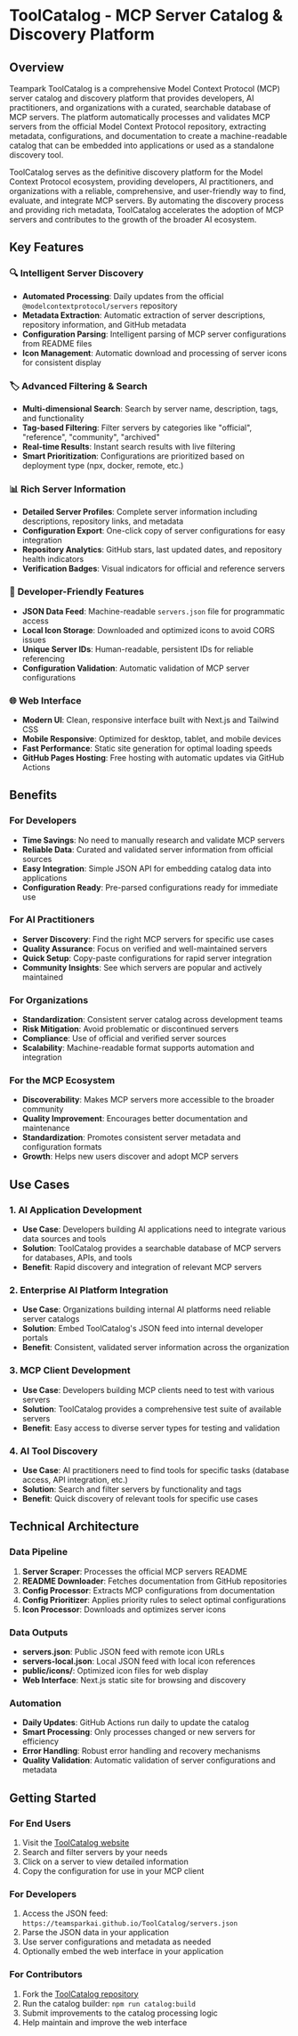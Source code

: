 # ToolCatalog - MCP Server Catalog & Discovery Platform

## Overview

Teampark ToolCatalog is a comprehensive Model Context Protocol (MCP) server catalog and discovery platform that provides developers, AI practitioners, and organizations with a curated, searchable database of MCP servers. The platform automatically processes and validates MCP servers from the official Model Context Protocol repository, extracting metadata, configurations, and documentation to create a machine-readable catalog that can be embedded into applications or used as a standalone discovery tool.

ToolCatalog serves as the definitive discovery platform for the Model Context Protocol ecosystem, providing developers, AI practitioners, and organizations with a reliable, comprehensive, and user-friendly way to find, evaluate, and integrate MCP servers. By automating the discovery process and providing rich metadata, ToolCatalog accelerates the adoption of MCP servers and contributes to the growth of the broader AI ecosystem. 

## Key Features

### 🔍 **Intelligent Server Discovery**
- **Automated Processing**: Daily updates from the official `@modelcontextprotocol/servers` repository
- **Metadata Extraction**: Automatic extraction of server descriptions, repository information, and GitHub metadata
- **Configuration Parsing**: Intelligent parsing of MCP server configurations from README files
- **Icon Management**: Automatic download and processing of server icons for consistent display

### 🏷️ **Advanced Filtering & Search**
- **Multi-dimensional Search**: Search by server name, description, tags, and functionality
- **Tag-based Filtering**: Filter servers by categories like "official", "reference", "community", "archived"
- **Real-time Results**: Instant search results with live filtering
- **Smart Prioritization**: Configurations are prioritized based on deployment type (npx, docker, remote, etc.)

### 📊 **Rich Server Information**
- **Detailed Server Profiles**: Complete server information including descriptions, repository links, and metadata
- **Configuration Export**: One-click copy of server configurations for easy integration
- **Repository Analytics**: GitHub stars, last updated dates, and repository health indicators
- **Verification Badges**: Visual indicators for official and reference servers

### 🔧 **Developer-Friendly Features**
- **JSON Data Feed**: Machine-readable `servers.json` file for programmatic access
- **Local Icon Storage**: Downloaded and optimized icons to avoid CORS issues
- **Unique Server IDs**: Human-readable, persistent IDs for reliable referencing
- **Configuration Validation**: Automatic validation of MCP server configurations

### 🌐 **Web Interface**
- **Modern UI**: Clean, responsive interface built with Next.js and Tailwind CSS
- **Mobile Responsive**: Optimized for desktop, tablet, and mobile devices
- **Fast Performance**: Static site generation for optimal loading speeds
- **GitHub Pages Hosting**: Free hosting with automatic updates via GitHub Actions

## Benefits

### For Developers
- **Time Savings**: No need to manually research and validate MCP servers
- **Reliable Data**: Curated and validated server information from official sources
- **Easy Integration**: Simple JSON API for embedding catalog data into applications
- **Configuration Ready**: Pre-parsed configurations ready for immediate use

### For AI Practitioners
- **Server Discovery**: Find the right MCP servers for specific use cases
- **Quality Assurance**: Focus on verified and well-maintained servers
- **Quick Setup**: Copy-paste configurations for rapid server integration
- **Community Insights**: See which servers are popular and actively maintained

### For Organizations
- **Standardization**: Consistent server catalog across development teams
- **Risk Mitigation**: Avoid problematic or discontinued servers
- **Compliance**: Use of official and verified server sources
- **Scalability**: Machine-readable format supports automation and integration

### For the MCP Ecosystem
- **Discoverability**: Makes MCP servers more accessible to the broader community
- **Quality Improvement**: Encourages better documentation and maintenance
- **Standardization**: Promotes consistent server metadata and configuration formats
- **Growth**: Helps new users discover and adopt MCP servers

## Use Cases

### 1. **AI Application Development**
- **Use Case**: Developers building AI applications need to integrate various data sources and tools
- **Solution**: ToolCatalog provides a searchable database of MCP servers for databases, APIs, and tools
- **Benefit**: Rapid discovery and integration of relevant MCP servers

### 2. **Enterprise AI Platform Integration**
- **Use Case**: Organizations building internal AI platforms need reliable server catalogs
- **Solution**: Embed ToolCatalog's JSON feed into internal developer portals
- **Benefit**: Consistent, validated server information across the organization

### 3. **MCP Client Development**
- **Use Case**: Developers building MCP clients need to test with various servers
- **Solution**: ToolCatalog provides a comprehensive test suite of available servers
- **Benefit**: Easy access to diverse server types for testing and validation

### 4. **AI Tool Discovery**
- **Use Case**: AI practitioners need to find tools for specific tasks (database access, API integration, etc.)
- **Solution**: Search and filter servers by functionality and tags
- **Benefit**: Quick discovery of relevant tools for specific use cases

## Technical Architecture

### Data Pipeline
1. **Server Scraper**: Processes the official MCP servers README
2. **README Downloader**: Fetches documentation from GitHub repositories
3. **Config Processor**: Extracts MCP configurations from documentation
4. **Config Prioritizer**: Applies priority rules to select optimal configurations
5. **Icon Processor**: Downloads and optimizes server icons

### Data Outputs
- **servers.json**: Public JSON feed with remote icon URLs
- **servers-local.json**: Local JSON feed with local icon references
- **public/icons/**: Optimized icon files for web display
- **Web Interface**: Next.js static site for browsing and discovery

### Automation
- **Daily Updates**: GitHub Actions run daily to update the catalog
- **Smart Processing**: Only processes changed or new servers for efficiency
- **Error Handling**: Robust error handling and recovery mechanisms
- **Quality Validation**: Automatic validation of server configurations and metadata

## Getting Started

### For End Users
1. Visit the [ToolCatalog website](https://teamsparkai.github.io/ToolCatalog/)
2. Search and filter servers by your needs
3. Click on a server to view detailed information
4. Copy the configuration for use in your MCP client

### For Developers
1. Access the JSON feed: `https://teamsparkai.github.io/ToolCatalog/servers.json`
2. Parse the JSON data in your application
3. Use server configurations and metadata as needed
4. Optionally embed the web interface in your application

### For Contributors
1. Fork the [ToolCatalog repository](https://github.com/TeamSparkAI/ToolCatalog)
2. Run the catalog builder: `npm run catalog:build`
3. Submit improvements to the catalog processing logic
4. Help maintain and improve the web interface